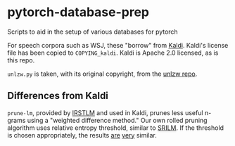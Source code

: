 # pytorch-database-prep
Scripts to aid in the setup of various databases for pytorch

For speech corpora such as WSJ, these "borrow" from
[Kaldi](http://kaldi-asr.org/). Kaldi's license file has been copied to
``COPYING_kaldi``. Kaldi is Apache 2.0 licensed, as is this repo.

`unlzw.py` is taken, with its original copyright, from the
[unlzw repo](https://github.com/umeat/unlzw).


## Differences from Kaldi

``prune-lm``, provided by [IRSTLM](https://hlt-mt.fbk.eu/technologies/irstlm)
and used in Kaldi, prunes less useful n-grams using a "weighted difference
method." Our own rolled pruning algorithm uses relative entropy threshold,
similar to [SRILM](http://www.speech.sri.com/projects/srilm/). If the threshold
is chosen appropriately, the results
[are](microsoft.com/en-us/research/wp-content/uploads/2000/10/2000-joshuago-icslp.pdf)
[very](https://arxiv.org/pdf/cs/0006025.pdf) similar.